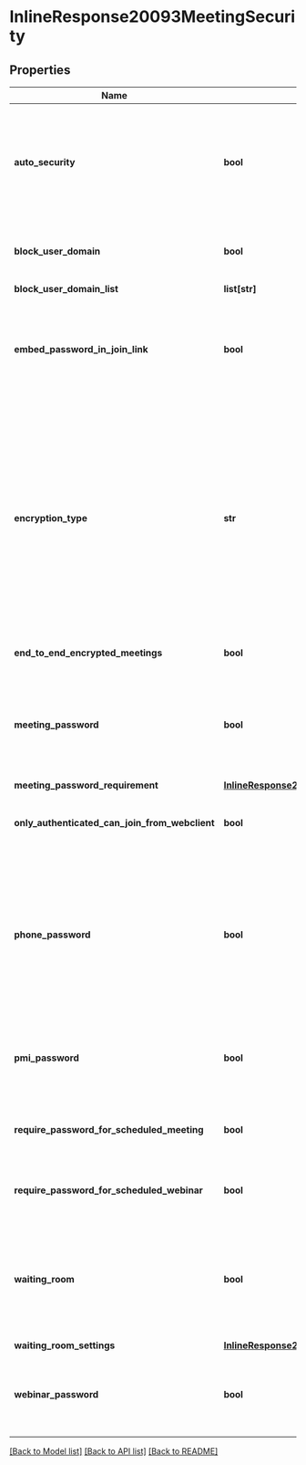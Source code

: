# InlineResponse20093MeetingSecurity

## Properties
Name | Type | Description | Notes
------------ | ------------- | ------------- | -------------
**auto_security** | **bool** | Whether all meetings must be secured with at least one security option.    This setting can only be disabled by Enterprise, ISV, Business (with more than 100 licenses), and Education accounts. | [optional] 
**block_user_domain** | **bool** | Whether users in specific domains are blocked from joining meetings and webinars. | [optional] 
**block_user_domain_list** | **list[str]** | The blocked domains. | [optional] 
**embed_password_in_join_link** | **bool** | Whether the meeting passcode is encrypted and included in the invitation link. The provided link will allow participants to join the meeting without having to enter the passcode. | [optional] 
**encryption_type** | **str** | The type of encryption used when starting a meeting:  * &#x60;enhanced_encryption&#x60; - Enhanced encryption. Encryption data is stored in the cloud.  * &#x60;e2ee&#x60; - End-to-end encryption. The encryption key is stored on the local device and cannot be obtained by anyone else. Enabling E2EE also [**disables** certain features](https://support.zoom.us/hc/en-us/articles/360048660871), such as cloud recording, live streaming, and allowing participants to join before the host. | [optional] 
**end_to_end_encrypted_meetings** | **bool** | Whether end-to-end encryption is enabled for meetings. | [optional] 
**meeting_password** | **bool** | Whether all instant and scheduled meetings that users can join via client or Zoom Rooms systems are passcode-protected. [Personal Meeting ID (PMI)](https://support.zoom.us/hc/en-us/articles/203276937) meetings are **not** included in this setting. | [optional] 
**meeting_password_requirement** | [**InlineResponse20093MeetingSecurityMeetingPasswordRequirement**](InlineResponse20093MeetingSecurityMeetingPasswordRequirement.md) |  | [optional] 
**only_authenticated_can_join_from_webclient** | **bool** | Whether to specify that only authenticated users can join the meeting from the web client. | [optional] 
**phone_password** | **bool** | Whether passcodes are required for participants joining by phone.    If enabled and the meeting is passcode-protected, a numeric passcode is required for participants to join by phone. For meetings with alphanumeric passcodes, a numeric passcode will be generated. | [optional] 
**pmi_password** | **bool** | Whether all Personal Meeting ID (PMI) meetings that users can join via client or Zoom Rooms systems are passcode-protected. | [optional] 
**require_password_for_scheduled_meeting** | **bool** | Whether passcodes are required for meetings that have already been scheduled. | [optional] 
**require_password_for_scheduled_webinar** | **bool** | Whether passcodes are required for webinars that have already been scheduled. | [optional] 
**waiting_room** | **bool** | Whether participants are placed in the [**Waiting Room**](https://support.zoom.us/hc/en-us/articles/115000332726-Waiting-Room) when they join a meeting.    If the **Waiting Room** feature is enabled, the [**Allow participants to join before host**](https://support.zoom.us/hc/en-us/articles/202828525-Allow-participants-to-join-before-host) setting is automatically disabled. | [optional] 
**waiting_room_settings** | [**InlineResponse20093MeetingSecurityWaitingRoomSettings**](InlineResponse20093MeetingSecurityWaitingRoomSettings.md) |  | [optional] 
**webinar_password** | **bool** | Whether to generate a passcode when scheduling webinars. Participants must use the generated passcode to join the scheduled webinar. | [optional] 

[[Back to Model list]](../README.md#documentation-for-models) [[Back to API list]](../README.md#documentation-for-api-endpoints) [[Back to README]](../README.md)

